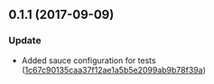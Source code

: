 <a name="0.1.1"></a>
## 0.1.1 (2017-09-09)


### Update

* Added sauce configuration for tests ([1c67c90135caa37f12ae1a5b5e2099ab9b78f39a](https://github.com/advanced-rest-client/legacyproject-related-requests/commit/1c67c90135caa37f12ae1a5b5e2099ab9b78f39a))



